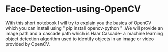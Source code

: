 # Face-Detection-using-OpenCV
With this short notebook I will try to explain you the basics of OpenCV which you can install using " pip install opencv-python " .We will provide an image path and a cascade path which is Haar Cascade- a machine learning object detection algorithm used to identify objects in an image or video provided by OpenCV.

